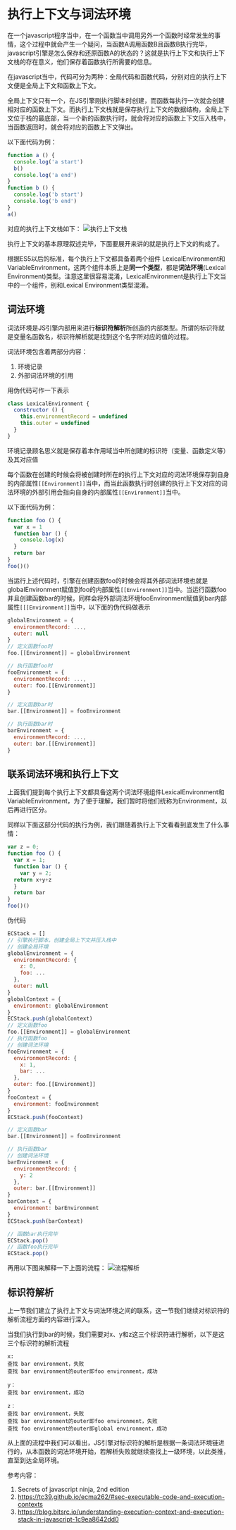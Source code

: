 # 执行上下文与词法环境

在一个javascript程序当中，在一个函数当中调用另外一个函数时经常发生的事情，这个过程中就会产生一个疑问，当函数A调用函数B且函数B执行完毕，javascript引擎是怎么保存和还原函数A的状态的？这就是执行上下文和执行上下文栈的存在意义，他们保存着函数执行所需要的信息。

在javascript当中，代码可分为两种：全局代码和函数代码，分别对应的执行上下文便是全局上下文和函数上下文。

全局上下文只有一个，在JS引擎刚执行脚本时创建，而函数每执行一次就会创建相对应的函数上下文。而执行上下文栈就是保存执行上下文的数据结构，全局上下文位于栈的最底部，当一个新的函数执行时，就会将对应的函数上下文压入栈中，当函数返回时，就会将对应的函数上下文弹出。

以下面代码为例：
```javascript
function a () {
  console.log('a start')
  b()
  console.log('a end')
}
function b () {
  console.log('b start')
  console.log('b end')
}
a()
```
对应的执行上下文栈如下：
![执行上下文栈](https://raw.githubusercontent.com/LiangZepp/blog/master/JS%E5%BA%95%E5%B1%82%E5%8E%9F%E7%90%86/img/EC_stack.jpg)


执行上下文的基本原理叙述完毕，下面要展开来讲的就是执行上下文的构成了。

根据ES5以后的标准，每个执行上下文都具备着两个组件
LexicalEnvironment和VariableEnvironment，这两个组件本质上是**同一个类型**，都是**词法环境**(Lexical Environment)类型。注意这里很容易混淆，LexicalEnvironment是执行上下文当中的一个组件，别和Lexical Environment类型混淆。

## 词法环境
词法环境是JS引擎内部用来进行**标识符解析**所创造的内部类型。所谓的标识符就是变量名函数名，标识符解析就是找到这个名字所对应的值的过程。

词法环境包含着两部分内容：
1. 环境记录
2. 外部词法环境的引用

用伪代码可作一下表示
```javascript
class LexicalEnvironment {
  constructor () {
    this.environmentRecord = undefined
    this.outer = undefined
  }
}
```

环境记录顾名思义就是保存着本作用域当中所创建的标识符（变量、函数定义等）及其对应值

每个函数在创建的时候会将被创建时所在的执行上下文对应的词法环境保存到自身的内部属性`[[Environment]]`当中，而当此函数执行时创建的执行上下文对应的词法环境的外部引用会指向自身的内部属性`[[Environment]]`当中。

以下面代码为例：
```javascript
function foo () {
  var x = 1
  function bar () {   
    console.log(x)
  }
  return bar
}
foo()()
```
当运行上述代码时，引擎在创建函数foo的时候会将其外部词法环境也就是globalEnvironment赋值到foo的内部属性`[[Environment]]`当中。当运行函数foo并且创建函数bar的时候，同样会将外部词法环境fooEnvironment赋值到bar内部属性``[[[Environment]]``当中，以下面的伪代码做表示

```javascript
globalEnvironment = {
  environmentRecord: ...,
  outer: null
}
// 定义函数foo时
foo.[[Environment]] = globalEnvironment

// 执行函数foo时
fooEnvironment = {
  environmentRecord: ...,
  outer: foo.[[Environment]]
}

// 定义函数bar时
bar.[[Environment]] = fooEnvironment

// 执行函数bar时
barEnvironment = {
  environmentRecord: ...,
  outer: bar.[[Environment]]
}
```

## 联系词法环境和执行上下文
上面我们提到每个执行上下文都具备这两个词法环境组件LexicalEnvironment和VariableEnvironment，为了便于理解，我们暂时将他们统称为Environment，以后再进行区分。

同样以下面这部分代码的执行为例，我们跟随着执行上下文看看到底发生了什么事情：
```javascript
var z = 0;
function foo () {
  var x = 1;
  function bar () {  
    var y = 2; 
  return x+y+z
  }
  return bar
}
foo()()
```
伪代码
```javascript
ECStack = []
// 引擎执行脚本，创建全局上下文并压入栈中
// 创建全局环境
globalEnvironment = {
  environmentRecord: {
    z: 0,
    foo: ...
  },
  outer: null
}
globalContext = {
  environment: globalEnvironment
}
ECStack.push(globalContext)
// 定义函数foo
foo.[[Environment]] = globalEnvironment
// 执行函数foo
// 创建词法环境
fooEnvironment = {
  environmentRecord: {
    x: 1,
    bar: ...
  },
  outer: foo.[[Environment]]
}
fooContext = {
  environment: fooEnvironment
}
ECStack.push(fooContext)

// 定义函数bar
bar.[[Environment]] = fooEnvironment

// 执行函数bar
// 创建词法环境
barEnvironment = {
  environmentRecord: {
    y: 2
  },
  outer: bar.[[Environment]]
}
barContext = {
  environment: barEnvironment
}
ECStack.push(barContext)

// 函数bar执行完毕
ECStack.pop()
// 函数foo执行完毕
ECStack.pop()
```
再用以下图来解释一下上面的流程：
![流程解析](https://raw.githubusercontent.com/LiangZepp/blog/master/JS%E5%BA%95%E5%B1%82%E5%8E%9F%E7%90%86/img/ecstack_and_environment.jpg)


## 标识符解析
上一节我们建立了执行上下文与词法环境之间的联系，这一节我们继续对标识符的解析流程方面的内容进行深入。

当我们执行到bar的时候，我们需要对x、y和z这三个标识符进行解析，以下是这三个标识符的解析流程
```
x:
查找 bar environment，失败
查找 bar environment的outer即foo environment，成功

y：
查找 bar environment，成功

z：
查找 bar environment，失败
查找 bar environment的outer即foo environment，失败
查找 foo environment的outer即global environment，成功
```

从上面的流程中我们可以看出，JS引擎对标识符的解析是根据一条词法环境链进行的，从本函数的词法环境开始，若解析失败就继续查找上一级环境，以此类推，直至到达全局环境。

参考内容：
1. Secrets of javascript ninja, 2nd edition
2. https://tc39.github.io/ecma262/#sec-executable-code-and-execution-contexts
3. https://blog.bitsrc.io/understanding-execution-context-and-execution-stack-in-javascript-1c9ea8642dd0